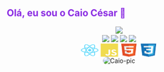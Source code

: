 ### <h2 style="color: blueviolet; ">Olá, eu sou o Caio César 👋</h2>

<div class="container">
    <div class="stats" align="center" margin="2rem">
        <a href="https://github.com/CaioCesarP">
            <img
                src="https://github-readme-stats.vercel.app/api?username=CaioCesarP&show_icons=true&theme=tokyonight&include_all_commits=true&count_private=true" />
        </a>
    </div>
    <div class="contacts" align="center" position="absolute">
        <a href="mailto:caiocesarworks@gmail.com?subject=Entrando em contato" title="caiocesarworks@gmail.com"
            target="_blank"><img
                src="https://img.shields.io/badge/-Gmail-%23333?style=for-the-badge&logo=gmail&logoColor=white"
                target="_blank"></a>
        <a href="https://www.linkedin.com/in/profile-caio-césar-link/" title="Linkedin" target="_blank"><img
                src="https://img.shields.io/badge/-LinkedIn-%230077B5?style=for-the-badge&logo=linkedin&logoColor=white"
                target="_blank"></a>
        <a href="https://api.whatsapp.com/send?phone=5585997978280" title="Whatsapp" target="_blank"><img
                src="https://img.shields.io/badge/WhatsApp-25D366?style=for-the-badge&logo=whatsapp&logoColor=white"
                target="_blank"></a>
        <a href="https://vercel.com/caiocesarp" title="Vercel" target="_black"><img
                src="https://img.shields.io/badge/Vercel-000000?style=for-the-badge&logo=vercel&logoColor=white"
                target="_blank"></a>
    </div>
    <div class="knowledge" align="center">
      <img align="center" title="Intermediário" alt="Caio-React" height="30" width="40" src="https://raw.githubusercontent.com/devicons/devicon/master/icons/react/react-original.svg">
  <img align="center" title="Intermediário" alt="Caio-Js" height="30" width="40" src="https://raw.githubusercontent.com/devicons/devicon/master/icons/javascript/javascript-plain.svg">
  <img align="center" title="Avançado" alt="Caio-HTML" height="30" width="40" src="https://raw.githubusercontent.com/devicons/devicon/master/icons/html5/html5-original.svg">
  <img align="center" title="Avançado" alt="Caio-CSS" height="30" width="40" src="https://raw.githubusercontent.com/devicons/devicon/master/icons/css3/css3-original.svg">
    </div>
    <div clas="funny" align="center">
      <img alt="Caio-pic" height="215" style="border-radius:3rem; cursor:default;" src="https://cdn.discordapp.com/attachments/524055688540848128/901635038041477151/media.io_sRfmmZmX.gif">
    </div>
</div>
